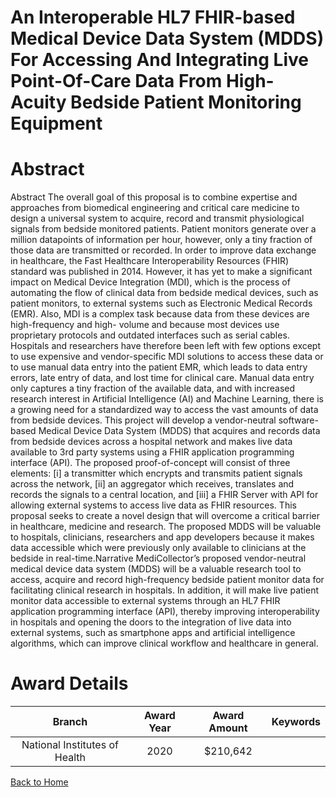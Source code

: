 
An Interoperable HL7 FHIR-based Medical Device Data System (MDDS) For Accessing And Integrating Live Point-Of-Care Data From High-Acuity Bedside Patient Monitoring Equipment
=============================================================================================================================================================================

# Abstract


Abstract
The overall goal of this proposal is to combine expertise and approaches from biomedical engineering and critical
care medicine to design a universal system to acquire, record and transmit physiological signals from bedside
monitored patients. Patient monitors generate over a million datapoints of information per hour, however, only a
tiny fraction of those data are transmitted or recorded. In order to improve data exchange in healthcare, the Fast
Healthcare Interoperability Resources (FHIR) standard was published in 2014. However, it has yet to make a
significant impact on Medical Device Integration (MDI), which is the process of automating the flow of clinical
data from bedside medical devices, such as patient monitors, to external systems such as Electronic Medical
Records (EMR). Also, MDI is a complex task because data from these devices are high-frequency and high-
volume and because most devices use proprietary protocols and outdated interfaces such as serial cables.
Hospitals and researchers have therefore been left with few options except to use expensive and vendor-specific
MDI solutions to access these data or to use manual data entry into the patient EMR, which leads to data entry
errors, late entry of data, and lost time for clinical care. Manual data entry only captures a tiny fraction of the
available data, and with increased research interest in Artificial Intelligence (AI) and Machine Learning, there is
a growing need for a standardized way to access the vast amounts of data from bedside devices. This project
will develop a vendor-neutral software-based Medical Device Data System (MDDS) that acquires and records
data from bedside devices across a hospital network and makes live data available to 3rd party systems using
a FHIR application programming interface (API). The proposed proof-of-concept will consist of three elements:
[i] a transmitter which encrypts and transmits patient signals across the network, [ii] an aggregator which
receives, translates and records the signals to a central location, and [iii] a FHIR Server with API for allowing
external systems to access live data as FHIR resources. This proposal seeks to create a novel design that will
overcome a critical barrier in healthcare, medicine and research. The proposed MDDS will be valuable to
hospitals, clinicians, researchers and app developers because it makes data accessible which were previously
only available to clinicians at the bedside in real-time.Narrative
MediCollector’s proposed vendor-neutral medical device data system (MDDS) will be a valuable research tool
to access, acquire and record high-frequency bedside patient monitor data for facilitating clinical research in
hospitals. In addition, it will make live patient monitor data accessible to external systems through an HL7 FHIR
application programming interface (API), thereby improving interoperability in hospitals and opening the doors
to the integration of live data into external systems, such as smartphone apps and artificial intelligence
algorithms, which can improve clinical workflow and healthcare in general.  

# Award Details

|Branch|Award Year|Award Amount|Keywords|
| :---: | :---: | :---: | :---: |
|National Institutes of Health|2020|$210,642||
  
  


[Back to Home](https://github.com/chrischow/dod_sbir_awards/JH/#2428)